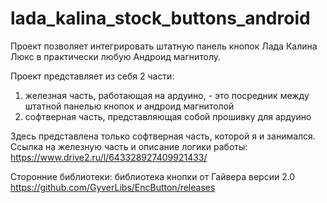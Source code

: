 # lada_kalina_stock_buttons_android


Проект позволяет интегрировать штатную панель кнопок Лада Калина Люкс в практически любую Андроид магнитолу.

Проект представляет из себя 2 части: 
1. железная часть, работающая на ардуино, - это посредник между штатной панелью кнопок и андроид магнитолой
2. софтверная часть, представляющая собой прошивку для ардуино

Здесь представлена только софтверная часть, которой я и занимался. 
Ссылка на железную часть и описание логики работы:
https://www.drive2.ru/l/643328927409921433/

Сторонние библиотеки: библиотека кнопки от Гайвера версии 2.0 https://github.com/GyverLibs/EncButton/releases
